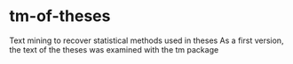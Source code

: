 # tm-of-theses
Text mining to recover statistical methods used in theses
As a first version, the text of the theses was examined with the tm package
